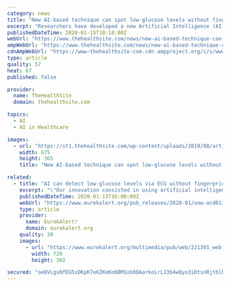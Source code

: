 ```yaml
---
category: news
title: "New AI-based technique can spot low-glucose levels without fingerprick test"
excerpt: "Researchers have developed a new Artificial Intelligence (AI)-based technique ... Basing on this information, clinicians can adapt the therapy to each individual,” the authors wrote."
publishedDateTime: 2020-01-15T10:18:00Z
webUrl: "https://www.thehealthsite.com/news/new-ai-based-technique-can-spot-low-glucose-levels-without-fingerprick-test-722291/"
ampWebUrl: "https://www.thehealthsite.com/news/new-ai-based-technique-can-spot-low-glucose-levels-without-fingerprick-test-722291/amp/"
cdnAmpWebUrl: "https://www-thehealthsite-com.cdn.ampproject.org/c/s/www.thehealthsite.com/news/new-ai-based-technique-can-spot-low-glucose-levels-without-fingerprick-test-722291/amp/"
type: article
quality: 57
heat: 67
published: false

provider:
  name: TheHealthSite
  domain: thehealthsite.com

topics:
  - AI
  - AI in Healthcare

images:
  - url: "https://st1.thehealthsite.com/wp-content/uploads/2019/08/artificial-intelligence-for-kidney-failure.jpg"
    width: 675
    height: 365
    title: "New AI-based technique can spot low-glucose levels without fingerprick test"

related:
  - title: "AI can detect low-glucose levels via ECG without fingerprick test"
    excerpt: "\"Our innovation consisted in using artificial intelligence for automatic detecting ... Likewise, personalised therapy based on our system could be more effective than current approaches."
    publishedDateTime: 2020-01-13T16:00:00Z
    webUrl: "https://www.eurekalert.org/pub_releases/2020-01/uow-acd011320.php"
    type: article
    provider:
      name: EurekAlert!
      domain: eurekalert.org
    quality: 39
    images:
      - url: "https://www.eurekalert.org/multimedia/pub/web/221391_web.jpg"
        width: 720
        height: 302

secured: "oeDVLgsNfEG5sDKpK7e6ZKeKo6BM1ob8QAarkoLrLJ3b4wQyo3iDtsnRjtblbCvnIHw7frti+gATHlh4eX9kP/S7R318fIZvR3pJnDE/vlxdq3545liw/9XnqArcl6TjOZGWdHd1Zm3ZRZHtErww2mQXxHfiW5SGeZMMeBY0DX0wkdeg5fzTqMfyUJ5NTZRPAVKdJ6IiKk2MWfnzFkq1RuVLN1vUsJ1Nf680f9aGxZFzGmbwW3eeW7F7JVNW+01Iq6/gVvN/eps4xzT5yTTMURGm9lZBPW1DSM/eUsTfGJBd3kU3d5O1aMUxkmerPNIb;cpY1zCx6zDB5OButnkXS2g=="
---
```


